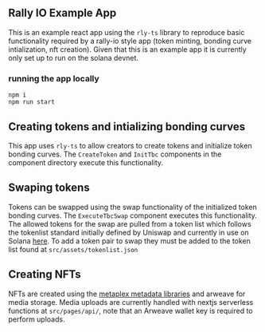 ## Rally IO Example App

This is an example react app using the `rly-ts` library to reproduce basic functionality required by a rally-io style app (token minting, bonding curve intialization, nft creation). Given that this is an example app it is currently only set up to run on the solana devnet.

### running the app locally 

```
npm i
npm run start
```

## Creating tokens and intializing bonding curves

This app uses `rly-ts` to allow creators to create tokens and initialize token bonding curves. The `CreateToken` and `InitTbc` components in the component directory execute this functionality. 

## Swaping tokens 

Tokens can be swapped using the swap functionality of the initialized token bonding curves. The `ExecuteTbcSwap` component executes this functionality. The allowed tokens for the swap are pulled from a token list which follows the tokenlist standard initially defined by Uniswap and currently in use on Solana [here](https://github.com/solana-labs/token-list/blob/main/src/tokens/solana.tokenlist.json). To add a token pair to swap they must be added to the token list found at `src/assets/tokenlist.json`

## Creating NFTs

NFTs are created using the [metaplex metadata libraries](https://docs.metaplex.com/token-metadata/Versions/v1.0.0/nft-standard) and arweave for media storage. Media uploads are currently handled with nextjs serverless functions at `src/pages/api/`, note that an Arweave wallet key is required to perform uploads. 

